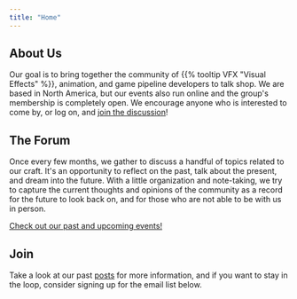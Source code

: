```yaml
---
title: "Home"
---
```


## About Us

Our goal is to bring together the community of {{% tooltip VFX "Visual Effects" %}}, animation, and game pipeline developers to talk shop. We are based in North America, but our events also run online and the group's membership is completely open. We encourage anyone who is interested to come by, or log on, and <a class="button" href="javascript:signup();">join the discussion</a>!

## The Forum

Once every few months, we gather to discuss a handful of topics related to our craft. It's an opportunity to reflect on the past, talk about the present, and dream into the future. With a little organization and note-taking, we try to capture the current thoughts and opinions of the community as a record for the future to look back on, and for those who are not able to be with us in person.

[Check out our past and upcoming events!](http://pipe-dev.eventbrite.com )

## Join

Take a look at our past [posts](/posts) for more information, and if you want to stay in the loop, consider signing up for the email list below.
